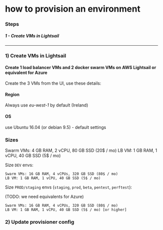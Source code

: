 # how to provision an environment

### Steps

##### 1 - Create VMs in Lightsail


---

### 1)  Create VMs in Lightsail

#### Create 1 load balancer VMs and 2 docker swarm VMs on AWS Lightsail or equivalent for Azure

Create the 3 VMs from the UI, use these details:

#### Region

Always use *eu-west-1* by default (Ireland)

#### OS

use Ubuntu 16.04 (or debian 9.5) - default settings

### Sizes

Swarm VMs: 4 GB RAM, 2 vCPU, 80 GB SSD (20$ / mo)
LB VM: 1 GB RAM, 1 vCPU, 40 GB SSD (5$ / mo)

Size `DEV` envs:

    Swarm VMs: 16 GB RAM, 4 vCPUs, 320 GB SSD (80$ / mo)
    LB VM: 1 GB RAM, 1 vCPU, 40 GB SSD (5$ / mo)

Size `PROD/staging` envs (`staging`, `prod`, `beta`, `pentest`, `perftest`):

(TODO: we need equivalents for Azure)

    Swarm VMs: 16 GB RAM, 4 vCPUs, 320 GB SSD (80$ / mo)
    LB VM: 1 GB RAM, 1 vCPU, 40 GB SSD (5$ / mo) [or higher]


### 2) Update provisioner config
